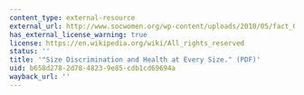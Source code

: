 ```yaml
---
content_type: external-resource
external_url: http://www.socwomen.org/wp-content/uploads/2010/05/fact_04-2008-wom-size.pdf
has_external_license_warning: true
license: https://en.wikipedia.org/wiki/All_rights_reserved
status: ''
title: '"Size Discrimination and Health at Every Size." (PDF)'
uid: b658d278-2d78-4823-9e85-cdb1cd69694a
wayback_url: ''
---
```

